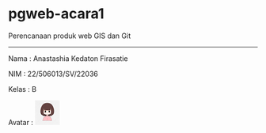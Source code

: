 # pgweb-acara1
Perencanaan produk web GIS dan Git
___
Nama : Anastashia Kedaton Firasatie

NIM : 22/506013/SV/22036

Kelas : B

Avatar :
![Avatar](Image\girl.png)